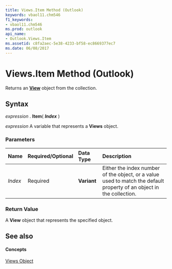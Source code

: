 ```yaml
---
title: Views.Item Method (Outlook)
keywords: vbaol11.chm546
f1_keywords:
- vbaol11.chm546
ms.prod: outlook
api_name:
- Outlook.Views.Item
ms.assetid: c8fa2aec-5e38-4233-bf58-ec8669377ec7
ms.date: 06/08/2017
---
```



# Views.Item Method (Outlook)

Returns an **[View](view-object-outlook.md)** object from the collection.


## Syntax

 _expression_ . **Item**( **_Index_** )

 _expression_ A variable that represents a **Views** object.


### Parameters



|**Name**|**Required/Optional**|**Data Type**|**Description**|
|:-----|:-----|:-----|:-----|
| _Index_|Required| **Variant**|Either the index number of the object, or a value used to match the default property of an object in the collection.|

### Return Value

A **View** object that represents the specified object.


## See also


#### Concepts


[Views Object](views-object-outlook.md)

